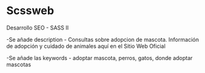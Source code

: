 # Scssweb
Desarrollo SEO - SASS II

-Se añade description - Consultas sobre adopcion de mascota. Información de adopción y cuidado de animales aquí en el Sitio Web Oficial


-Se añade las keywords - adoptar mascota, perros, gatos, donde adoptar mascotas
